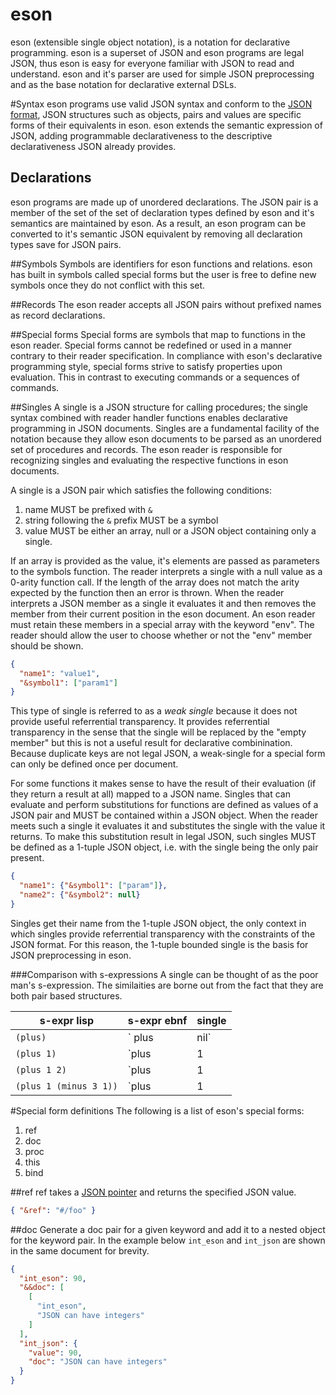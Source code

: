 eson
===

eson (extensible single object notation), is a notation for declarative programming. eson is a superset of JSON and eson programs are legal JSON, thus eson is easy for everyone familiar with JSON to read and understand. eson and it's parser are used for simple JSON preprocessing and as the base notation for declarative external DSLs. 

#Syntax
eson programs use valid JSON syntax and conform to the [JSON format](http://json.org/), JSON structures such as objects, pairs and values are specific forms of their equivalents in eson. eson extends the semantic expression of JSON, adding programmable declarativeness to the descriptive declarativeness JSON already provides. 

## Declarations
eson programs are made up of unordered declarations. The JSON pair is a member of the set of the set of declaration types defined by eson and it's semantics are maintained by eson. As a result, an eson program can be converted to it's semantic JSON equivalent by removing all declaration types save for JSON pairs.  

##Symbols
Symbols are identifiers for eson functions and relations. eson has built in symbols called special forms but the user is free to define new symbols once they do not conflict with this set. 

##Records
The eson reader accepts all JSON pairs without prefixed names as record declarations.

##Special forms
Special forms are symbols that map to functions in the eson reader. Special forms cannot be redefined or used in a manner contrary to their reader specification. In compliance with eson's declarative programming style, special forms strive to satisfy properties upon evaluation. This in contrast to executing commands or a sequences of commands.

##Singles
A single is a JSON structure for calling procedures; the single syntax combined with reader handler functions enables declarative programming in JSON documents. Singles are a fundamental facility of the notation because they allow eson documents to be parsed as an unordered set of procedures and records. The eson reader is responsible for recognizing singles and evaluating the respective functions in eson documents.

A single is a JSON pair which satisfies the following conditions:

1. name MUST be prefixed with `&`
1. string following the `&` prefix MUST be a symbol
1. value MUST be either an array, null or a JSON object containing only a single. 

If an array is provided as the value, it's elements are passed as parameters to the symbols function. The reader interprets a single with a null value as a 0-arity function call. If the length of the array does not match the arity expected by the function then an error is thrown. When the reader interprets a JSON member as a single it evaluates it and then removes the member from their current position in the eson document. An eson reader must retain these members in a special array with the keyword "env". The reader should allow the user to choose whether or not the "env" member should be shown. 

```JSON
{ 
  "name1": "value1",
  "&symbol1": ["param1"]
}
```

This type of single is referred to as a *weak single* because it does not provide useful referrential transparency. It provides referrential transparency in the sense that the single will be replaced by the "empty member" but this is not a useful result for declarative combinination. Because duplicate keys are not legal JSON, a weak-single for a special form can only be defined once per document.

For some functions it makes sense to have the result of their evaluation (if they return a result at all) mapped to a JSON name. Singles that can evaluate and perform substitutions for functions are defined as values of a JSON pair and MUST be contained within a JSON object. When the reader meets such a single it evaluates it and substitutes the single with the value it returns. To make this substitution result in legal JSON, such singles MUST be defined as a 1-tuple JSON object, i.e. with the single being the only pair present. 

```JSON
{
  "name1": {"&symbol1": ["param"]},
  "name2": {"&symbol2": null}
}
```
Singles get their name from the 1-tuple JSON object, the only context in which singles provide referrential transparency with the constraints of the JSON format. For this reason, the 1-tuple bounded single is the basis for JSON preprocessing in eson. 

###Comparison with s-expressions
A single can be thought of as the poor man's s-expression. The similaities are borne out from the fact that they are both pair based structures.

| s-expr lisp | s-expr ebnf| single |
|-------------|------------|--------|
| `(plus)`    | ` plus | nil`| `{"&plus" : null}` |
| `(plus 1)`  | `plus | 1 | nil` | `{"&plus" : [1]}` |
| `(plus 1 2)`| `plus | 1 | 2 | nil` |`{"&plus" : [1, 2]}` |
| `(plus 1 (minus 3 1))`| `plus| 1 | (minus | 3 | 1) | nil` | `{"&plus" : [1, {"&minus": [3, 1] } ]}` |

#Special form definitions
The following is a list of eson's special forms:

1. ref
1. doc
1. proc
2. this
2. bind

##ref
ref takes a [JSON pointer](https://tools.ietf.org/html/rfc6901) and returns the specified JSON value.

```JSON
{ "&ref": "#/foo" }
```

##doc
Generate a doc pair for a given keyword and add it to a nested object for the keyword pair. In the example below `int_eson` and `int_json` are shown in the same document for brevity.

```JSON
{
  "int_eson": 90,
  "&&doc": [
    [
      "int_eson",
      "JSON can have integers"
    ]
  ],
  "int_json": {
    "value": 90,
    "doc": "JSON can have integers"
  }
}
```
